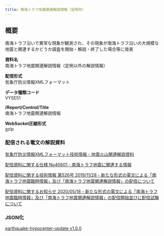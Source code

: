 ```yaml
---
title: 南海トラフ地震関連解説情報（定例外）
---
```


## 概要

南海トラフ沿いで異常な現象が観測され、その現象が南海トラフ沿いの大規模な地震と関連するかどうか調査を開始・解説・終了した場合等に発表

**資料名** <br/>
南海トラフ地震関連解説情報（定例以外の解説情報）

**配信形式** <br/>
気象庁防災情報XMLフォーマット

**データ種類コード** <br/>
VYSE51

**/Report/Control/Title** <br/>
南海トラフ地震関連解説情報

**WebSocket圧縮形式** <br/>
gzip

### 配信される電文の解説資料

[気象庁防災情報XMLフォーマット技術情報 - 地震火山関連解説資料](https://dmdata.jp/docs/jma/manual/0101-0185.pdf#page=155)

[配信資料に関する仕様 No40601 - 南海トラフ地震に関連する情報](https://www.data.jma.go.jp/suishin/shiyou/pdf/no40601)

[配信資料に関する技術情報 第526号 2019/11/28 - 新たな形式の電文による「南海トラフ地震臨時情報」及び「南海トラフ地震関連解説情報」の配信について](https://dmdata.jp/docs/jma/technical/526.pdf)

[配信資料に関するお知らせ 2020/05/18 - 新たな形式の電文による「南海トラフ地震臨時情報」及び「南海トラフ地震関連解説情報」の配信開始並びに配信試験について](https://dmdata.jp/docs/jma/notice/20200518a.pdf)

### JSON化

[earthquake-hypocenter-update v1.0.0](/docs/reference/conversion/json/schema/earthquake-nankai.md)
